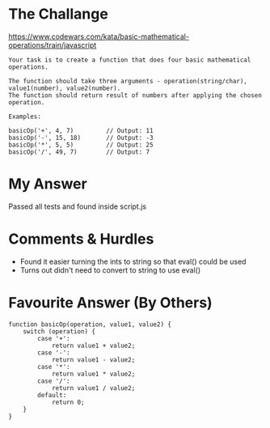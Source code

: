 # The Challange

https://www.codewars.com/kata/basic-mathematical-operations/train/javascript

```
Your task is to create a function that does four basic mathematical operations.

The function should take three arguments - operation(string/char), value1(number), value2(number).
The function should return result of numbers after applying the chosen operation.

Examples:

basicOp('+', 4, 7)         // Output: 11
basicOp('-', 15, 18)       // Output: -3
basicOp('*', 5, 5)         // Output: 25
basicOp('/', 49, 7)        // Output: 7
```

# My Answer

Passed all tests and found inside script.js

# Comments & Hurdles

* Found it easier turning the ints to string so that eval() could be used
* Turns out didn't need to convert to string to use eval()

# Favourite Answer (By Others)
```
function basicOp(operation, value1, value2) {
    switch (operation) {
        case '+':
            return value1 + value2;
        case '-':
            return value1 - value2;
        case '*':
            return value1 * value2;
        case '/':
            return value1 / value2;
        default:
            return 0;
    }
}
```